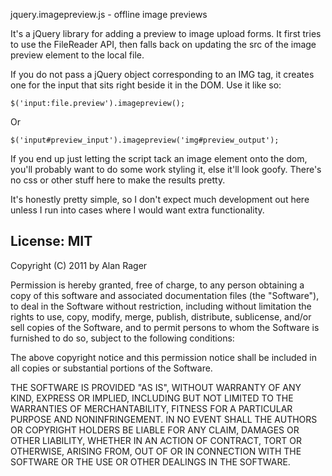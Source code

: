 jquery.imagepreview.js - offline image previews

It's a jQuery library for adding a preview to image upload forms. It first tries to use the FileReader API, then falls back on updating the src of the image preview element to the local file.

If you do not pass a jQuery object corresponding to an IMG tag, it creates one for the input that sits right beside it in the DOM. Use it like so:

    $('input:file.preview').imagepreview();

Or

    $('input#preview_input').imagepreview('img#preview_output');

If you end up just letting the script tack an image element onto the dom, you'll probably want to do some work styling it, else it'll look goofy. There's no css or other stuff here to make the results pretty.

It's honestly pretty simple, so I don't expect much development out here unless I run into cases where I would want extra functionality.

License: MIT
------------

Copyright (C) 2011 by Alan Rager

Permission is hereby granted, free of charge, to any person obtaining a copy of this software and associated documentation files (the "Software"), to deal in the Software without restriction, including without limitation the rights to use, copy, modify, merge, publish, distribute, sublicense, and/or sell copies of the Software, and to permit persons to whom the Software is furnished to do so, subject to the following conditions:

The above copyright notice and this permission notice shall be included in all copies or substantial portions of the Software.

THE SOFTWARE IS PROVIDED "AS IS", WITHOUT WARRANTY OF ANY KIND, EXPRESS OR IMPLIED, INCLUDING BUT NOT LIMITED TO THE WARRANTIES OF MERCHANTABILITY, FITNESS FOR A PARTICULAR PURPOSE AND NONINFRINGEMENT. IN NO EVENT SHALL THE AUTHORS OR COPYRIGHT HOLDERS BE LIABLE FOR ANY CLAIM, DAMAGES OR OTHER LIABILITY, WHETHER IN AN ACTION OF CONTRACT, TORT OR OTHERWISE, ARISING FROM, OUT OF OR IN CONNECTION WITH THE SOFTWARE OR THE USE OR OTHER DEALINGS IN THE SOFTWARE.
